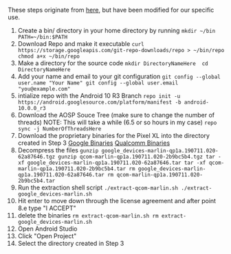 These steps originate from [here](https://source.android.com/setup/build/downloading#getting-the-files), but have been modified for our specific use.
1. Create a bin/ directory in your home directory by running
` mkdir ~/bin
PATH=~/bin:$PATH `
2. Download Repo and make it executable
` curl https://storage.googleapis.com/git-repo-downloads/repo > ~/bin/repo
chmod a+x ~/bin/repo `
3. Make a directory for the source code
` mkdir DirectoryNameHere 
cd DirectoryNameHere `
4. Add your name and email to your git configuration
` git config --global user.name "Your Name"
git config --global user.email "you@example.com" `
5. intialize repo with the Android 10 R3 Branch
` repo init -u https://android.googlesource.com/platform/manifest -b android-10.0.0_r3 `
6. Download the AOSP Souce Tree (make sure to change the number of threads)
NOTE: This will take a while (6.5 or so hours in my case)
` repo sync -j NumberOfThreadsHere `
7. Download the proprietary binaries for the Pixel XL into the directory created in Step 3
[Google Binaries](https://dl.google.com/dl/android/aosp/google_devices-marlin-qp1a.190711.020-62a87646.tgz)
[Qualcomm Binaries](https://dl.google.com/dl/android/aosp/qcom-marlin-qp1a.190711.020-2b9bc5b4.tgz)
8. Decompress the files
` gunzip google_devices-marlin-qp1a.190711.020-62a87646.tgz
gunzip qcom-marlin-qp1a.190711.020-2b9bc5b4.tgz
tar -xf google_devices-marlin-qp1a.190711.020-62a87646.tar
tar -xf qcom-marlin-qp1a.190711.020-2b9bc5b4.tar
rm google_devices-marlin-qp1a.190711.020-62a87646.tar
rm qcom-marlin-qp1a.190711.020-2b9bc5b4.tar `
9. Run the extraction shell script
` ./extract-qcom-marlin.sh
./extract-google_devices-marlin.sh `
10. Hit enter to move down through the license agreement and after point 8.e type "I ACCEPT"
11. delete the binaries
` rm extract-qcom-marlin.sh
rm extract-google_devices-marlin.sh `
12. Open Android Studio
13. Click "Open Project"
14. Select the directory created in Step 3
